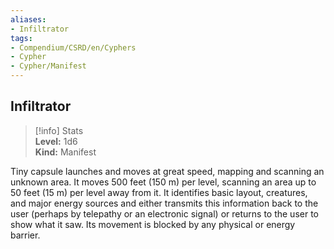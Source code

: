```yaml
---
aliases:
- Infiltrator
tags:
- Compendium/CSRD/en/Cyphers
- Cypher
- Cypher/Manifest
---
```


  
## Infiltrator  
>[!info] Stats  
> **Level:** 1d6  
> **Kind:** Manifest
  
Tiny capsule launches and moves at great speed, mapping and scanning an unknown area. It moves 500 feet (150 m) per level, scanning an area up to 50 feet (15 m) per level away from it. It identifies basic layout, creatures, and major energy sources and either transmits this information back to the user (perhaps by telepathy or an electronic signal) or returns to the user to show what it saw. Its movement is blocked by any physical or energy barrier.